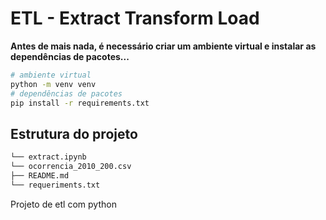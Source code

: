 # ETL - Extract Transform Load 

**Antes de mais nada, é necessário criar um ambiente virtual e instalar as dependências de pacotes...**

```bash
# ambiente virtual
python -m venv venv
# dependências de pacotes
pip install -r requirements.txt
```

## Estrutura do projeto

```bash
└── extract.ipynb
└── ocorrencia_2010_200.csv
├── README.md
└── requeriments.txt 
```

Projeto de etl com python